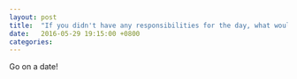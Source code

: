 ```yaml
---
layout: post
title:  "If you didn't have any responsibilities for the day, what would you do?"
date:   2016-05-29 19:15:00 +0800
categories: 
---
```

Go on a date!